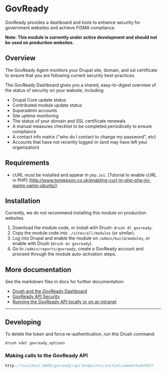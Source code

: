 # GovReady
GovReady provides a dashboard and tools to enhance security for government
websites and achieve FISMA compliance.

**Note: This module is currently under active development and should not be used
on production websites.**

## Overview

The GovReady Agent monitors your Drupal site, domain, and ssl certificate to
ensure that you are following current security best-practices.

The GovReady Dashboard gives you a shared, easy-to-digest overview of the status
of security on your website, including:
* Drupal Core update status
* Contributed module update status
* Superadmin accounts
* Site uptime monitoring
* The status of your domain and SSL certificate renewals
* A manual measures checklist to be completed periodically to ensure compliance
* A contact info matrix ("who do I contact to change my password", etc)
* Accounts that have not recently logged-in (and may have left your
  organization)

## Requirements
* cURL must be installed and appear in `php.ini`. 
[Tutorial to enable cURL in PHP]
(http://www.tomjepson.co.uk/enabling-curl-in-php-php-ini-wamp-xamp-ubuntu/).


## Installation
Currently, we do not recommend installing this module on production websites.

1. Download the module code, or install with Drush: `drush dl govready`.
2. Copy the module code into `./sites/all/modules` (or similar).
3. Log into Drupal and enable the module on `/admin/build/modules`, or enable
   with Drush (`drush en govready`).
4. Go to `/admin/reports/govready`, create a GovReady account and proceed
   through the module auto-activation steps.


## More documentation
See the markdown files in docs for further documentation:
* [Drush and the GovReady Dashboard](https://github.com/GovReady/GovReady-Drupal-Agent/blob/7.x-1.x-dev/docs/drush.md)
* [GovReady API Security](https://github.com/GovReady/GovReady-CMS-API/wiki/Security)
* [Running the GovReady API locally or on an intranet](https://github.com/GovReady/GovReady-CMS-API/wiki/Running-the-GovReady-API-locally-or-on-an-intranet)

---
 
## Developing

To delete the token and force re-authentication, run this Drush command:
```
drush vdel govready_options
```

### Making calls to the GovReady API
```javascript
http://localhost:8080/govready/api?endpoint=/initialize&method=POST
```
